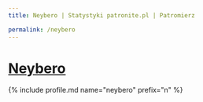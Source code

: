 ```yaml
---
title: Neybero | Statystyki patronite.pl | Patromierz

permalink: /neybero
---
```


# [Neybero](https://patronite.pl/neybero)

{% include profile.md name="neybero" prefix="n" %}
